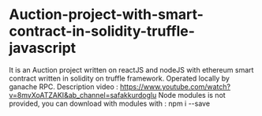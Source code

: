 # Auction-project-with-smart-contract-in-solidity-truffle-javascript

It is an Auction project written on reactJS and nodeJS with ethereum smart contract written in solidity on truffle framework. 
Operated locally by ganache RPC.
Description video : https://www.youtube.com/watch?v=8mvXoATZAKI&ab_channel=safakkurdoglu
Node modules is not provided, you can download with modules with : 
npm i --save

